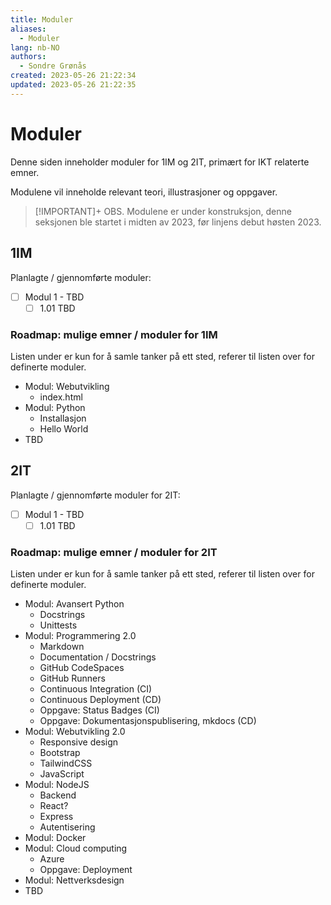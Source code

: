 ```yaml
---
title: Moduler
aliases: 
  - Moduler
lang: nb-NO
authors:
  - Sondre Grønås
created: 2023-05-26 21:22:34
updated: 2023-05-26 21:22:35
---
```

# Moduler
Denne siden inneholder moduler for 1IM og 2IT, primært for IKT relaterte emner.

Modulene vil inneholde relevant teori, illustrasjoner og oppgaver.

> [!IMPORTANT]+ OBS.
> Modulene er under konstruksjon, denne seksjonen ble startet i midten av 2023, før linjens debut høsten 2023.

## 1IM
Planlagte / gjennomførte moduler:
- [ ] Modul 1 - TBD
	- [ ] 1.01 TBD

### Roadmap: mulige emner / moduler for 1IM
Listen under er kun for å samle tanker på ett sted, referer til listen over for definerte moduler.

- Modul: Webutvikling
	- index.html
- Modul: Python
	- Installasjon
	- Hello World
- TBD


## 2IT
Planlagte / gjennomførte moduler for 2IT:
- [ ] Modul 1 - TBD
	- [ ] 1.01 TBD

### Roadmap: mulige emner / moduler for 2IT
Listen under er kun for å samle tanker på ett sted, referer til listen over for definerte moduler.

- Modul: Avansert Python
	- Docstrings
	- Unittests
- Modul: Programmering 2.0
	- Markdown
	- Documentation / Docstrings
	- GitHub CodeSpaces
	- GitHub Runners
	- Continuous Integration (CI)
	- Continuous Deployment (CD)
	- Oppgave: Status Badges (CI)
	- Oppgave: Dokumentasjonspublisering, mkdocs (CD)
- Modul: Webutvikling 2.0
	- Responsive design
	- Bootstrap
	- TailwindCSS
	- JavaScript
- Modul: NodeJS
	- Backend
	- React?
	- Express
	- Autentisering
- Modul: Docker
- Modul: Cloud computing
	- Azure
	- Oppgave: Deployment
- Modul: Nettverksdesign
- TBD
